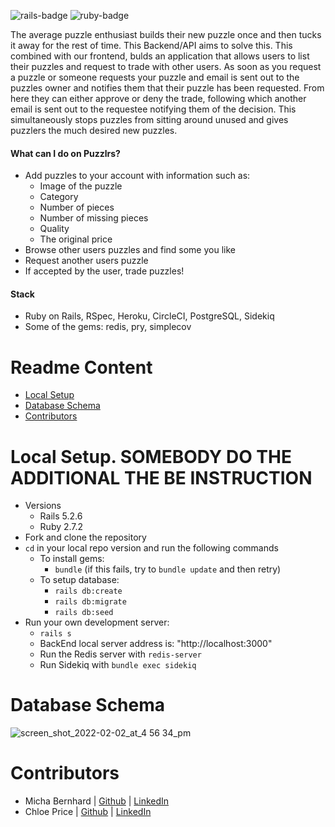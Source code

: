 ![rails-badge](https://img.shields.io/badge/Rails-5.2.6-informational?style=flat-square) ![ruby-badge](https://img.shields.io/badge/Ruby-2.7.2-informational?style=flat-square)

The average puzzle enthusiast builds their new puzzle once and then tucks it away for the rest of time. This Backend/API aims to solve this. This combined with our frontend, bulds an application that allows users to list their puzzles and request to trade with other users. As soon as you request a puzzle or someone requests your puzzle and email is sent out to the puzzles owner and notifies them that their puzzle has been requested. From here they can either approve or deny the trade, following which another email is sent out to the requestee notifying them of the decision. This simultaneously stops puzzles from sitting around unused and gives puzzlers the much desired new puzzles.

#### What can I do on Puzzlrs?
  - Add puzzles to your account with information such as:
    - Image of the puzzle
    - Category
    - Number of pieces
    - Number of missing pieces
    - Quality
    - The original price
  - Browse other users puzzles and find some you like
  - Request another users puzzle
  - If accepted by the user, trade puzzles!

#### Stack
- Ruby on Rails, RSpec, Heroku, CircleCI, PostgreSQL, Sidekiq
- Some of the gems: redis, pry, simplecov

# Readme Content
- [Local Setup](#local-setup)
- [Database Schema](#database-schema)
- [Contributors](#contributors)

# Local Setup. SOMEBODY DO THE ADDITIONAL THE BE INSTRUCTION
- Versions
  - Rails 5.2.6
  - Ruby 2.7.2
- Fork and clone the repository
- `cd` in your local repo version and run the following commands
  - To install gems:
    -  `bundle` (if this fails, try to `bundle update` and then retry)
  - To setup database:
    - `rails db:create`
    - `rails db:migrate`
    - `rails db:seed`
- Run your own development server:
  - `rails s`
  - BackEnd local server address is:  "http://localhost:3000"
  - Run the Redis server with `redis-server`
  - Run Sidekiq with `bundle exec sidekiq`

# Database Schema
![screen_shot_2022-02-02_at_4 56 34_pm](https://user-images.githubusercontent.com/87393003/154370766-73b75081-9a76-41d7-932f-2e449019139e.png)


# Contributors
- Micha Bernhard   |  [Github](https://github.com/michab17)   |   [LinkedIn](https://www.linkedin.com/in/micha-bernhard/)
- Chloe Price   |  [Github](https://github.com/chloell5)   |   [LinkedIn](https://www.linkedin.com/in/chloe-price-1705//)

